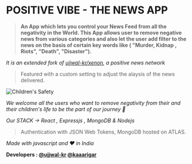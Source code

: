 # POSITIVE  VIBE - THE NEWS APP 

>**An App which lets you control your News Feed from all the negativity in the World. This App allows user to remove negative news from various categories and also let the user add filter to the news on the basis of certain key words like ( "Murder, Kidnap , Riots", "Death", "Disaster").**

*It is an extended fork of [ujjwal-kr/xenon](https://github.com/ujjwal-kr/xenon), a positive news network*


>Featured with a custom setting to adjust the alaysis of the news delivered.

![Children's Safety](https://i1.wp.com/blog.securly.com/wp-content/uploads/2018/07/securly-7-tips-on-keeping-your-child-safe-online.jpg?resize=676%2C386&ssl=1)



*We welcome all the users who want to remove negativity from their and their children's life to be the part of our journey :rocket:*

*Our STACK -> React , Expressjs , MongoDB & Nodejs*
>Authentication with JSON Web Tokens, MongoDB hosted on ATLAS.

*Made with javascript and :heart: in India* 

**Developers : [@ujjwal-kr](https://github.com/ujjwal-kr) [@kaaarigar](https://github.com/kaaarigar)**

